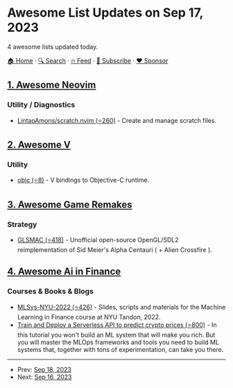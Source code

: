 # Awesome List Updates on Sep 17, 2023

4 awesome lists updated today.

[🏠 Home](/README.md) · [🔍 Search](https://www.trackawesomelist.com/search/) · [🔥 Feed](https://www.trackawesomelist.com/rss.xml) · [📮 Subscribe](https://trackawesomelist.us17.list-manage.com/subscribe?u=d2f0117aa829c83a63ec63c2f&id=36a103854c) · [❤️  Sponsor](https://github.com/sponsors/theowenyoung)



## [1. Awesome Neovim](/content/rockerBOO/awesome-neovim/README.md)

### Utility / Diagnostics

*   [LintaoAmons/scratch.nvim (⭐260)](https://github.com/LintaoAmons/scratch.nvim) - Create and manage scratch files.

## [2. Awesome V](/content/vlang/awesome-v/README.md)

### Utility

*   [objc (⭐8)](https://github.com/magic003/objc) - V bindings to Objective-C runtime.

## [3. Awesome Game Remakes](/content/radek-sprta/awesome-game-remakes/README.md)

### Strategy

*   [GLSMAC (⭐418)](https://github.com/afwbkbc/glsmac) - Unofficial open-source OpenGL/SDL2 reimplementation of Sid Meier's Alpha Centauri ( + Alien Crossfire ).

## [4. Awesome Ai in Finance](/content/georgezouq/awesome-ai-in-finance/README.md)

### Courses & Books & Blogs

*   [MLSys-NYU-2022 (⭐426)](https://github.com/jacopotagliabue/MLSys-NYU-2022/tree/main) - Slides, scripts and materials for the Machine Learning in Finance course at NYU Tandon, 2022.
*   [Train and Deploy a Serverless API to predict crypto prices (⭐800)](https://github.com/Paulescu/hands-on-train-and-deploy-ml) - In this tutorial you won't build an ML system that will make you rich. But you will master the MLOps frameworks and tools you need to build ML systems that, together with tons of experimentation, can take you there.

---

- Prev: [Sep 18, 2023](/content/2023/09/18/README.md)
- Next: [Sep 16, 2023](/content/2023/09/16/README.md)